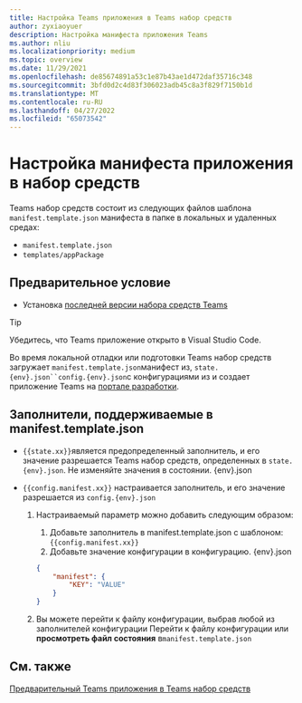 ```yaml
---
title: Настройка Teams приложения в Teams набор средств
author: zyxiaoyuer
description: Настройка манифеста приложения Teams
ms.author: nliu
ms.localizationpriority: medium
ms.topic: overview
ms.date: 11/29/2021
ms.openlocfilehash: de85674891a53c1e87b43ae1d472daf35716c348
ms.sourcegitcommit: 3bfd0d2c4d83f306023adb45c8a3f829f7150b1d
ms.translationtype: MT
ms.contentlocale: ru-RU
ms.lasthandoff: 04/27/2022
ms.locfileid: "65073542"
---
```

# <a name="customize-app-manifest-in-toolkit"></a>Настройка манифеста приложения в набор средств

Teams набор средств состоит из следующих файлов шаблона `manifest.template.json` манифеста в папке в локальных и удаленных средах:

* `manifest.template.json`
* `templates/appPackage`


## <a name="prerequisite"></a>Предварительное условие

* Установка [последней версии набора средств Teams](https://marketplace.visualstudio.com/items?itemName=TeamsDevApp.ms-teams-vscode-extension)

> [!TIP]
> Убедитесь, что Teams приложение открыто в Visual Studio Code.

Во время локальной отладки или подготовки Teams набор средств загружает `manifest.template.json`манифест из, `state.{env}.json``config.{env}.json`с конфигурациями из и создает приложение Teams на [портале разработки](https://dev.teams.microsoft.com/apps).


## <a name="placeholders-supported-in-manifesttemplatejson"></a>Заполнители, поддерживаемые в manifest.template.json

* `{{state.xx}}`является предопределенный заполнитель, и его значение разрешается Teams набор средств, определенных в `state.{env}.json`. Не изменяйте значения в состоянии. {env}.json
* `{{config.manifest.xx}}` настраивается заполнитель, и его значение разрешается из `config.{env}.json`

  1. Настраиваемый параметр можно добавить следующим образом:
      1. Добавьте заполнитель в manifest.template.json с шаблоном: `{{config.manifest.xx}}`
      2. Добавьте значение конфигурации в конфигурацию. {env}.json

        ```json
        {
            "manifest": {
                "KEY": "VALUE"
            }
        }
        ```

   2. Вы можете перейти к файлу конфигурации, выбрав любой из заполнителей конфигурации Перейти к  файлу конфигурации или **просмотреть файл состояния** в`manifest.template.json`

## <a name="see-also"></a>См. также

[Предварительный Teams приложения в Teams набор средств](TeamsFx-manifest-preview.md)
